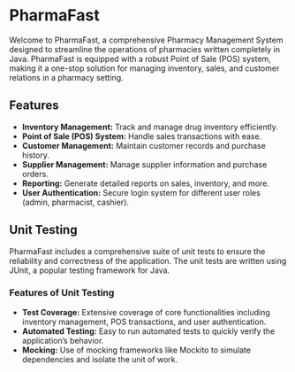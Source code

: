 # PharmaFast
Welcome to PharmaFast, a comprehensive Pharmacy Management System designed to streamline the operations of pharmacies written completely in Java. PharmaFast is equipped with a robust Point of Sale (POS) system, making it a one-stop solution for managing inventory, sales, and customer relations in a pharmacy setting.

## Features
- **Inventory Management:** Track and manage drug inventory efficiently.
- **Point of Sale (POS) System:** Handle sales transactions with ease.
- **Customer Management:** Maintain customer records and purchase history.
- **Supplier Management:** Manage supplier information and purchase orders.
- **Reporting:** Generate detailed reports on sales, inventory, and more.
- **User Authentication:** Secure login system for different user roles (admin, pharmacist, cashier).

## Unit Testing
PharmaFast includes a comprehensive suite of unit tests to ensure the reliability and correctness of the application. The unit tests are written using JUnit, a popular testing framework for Java.
### Features of Unit Testing
- **Test Coverage:** Extensive coverage of core functionalities including inventory management, POS transactions, and user authentication.
- **Automated Testing:** Easy to run automated tests to quickly verify the application’s behavior.
- **Mocking:** Use of mocking frameworks like Mockito to simulate dependencies and isolate the unit of work.
